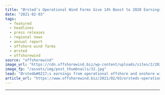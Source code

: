 ```yaml
---
title: "Ørsted’s Operational Wind Farms Give 14% Boost to 2020 Earnings"
date: "2021-02-03"
tags: 
  - featured
  - headlines
  - press releases
  - regional news
  - annual report
  - offshore wind farms
  - ørsted
  - offshorewind
source: "offshorewind"
image_url: "https://cdn.offshorewind.biz/wp-content/uploads/sites/2/2021/02/03094010/%C3%98rsteds-Operational-Wind-Farms-Give-14-Boost-to-2020-Earnings.jpg"
image_fp: "/assets/img/post_thumbnails/32.jpg"
lead: "Ørsted&#8217;s earnings from operational offshore and onshore wind farms saw a 14% increase in"
article_url: "https://www.offshorewind.biz/2021/02/03/orsteds-operational-wind-farms-give-14-boost-to-2020-earnings/"
---
```


---
